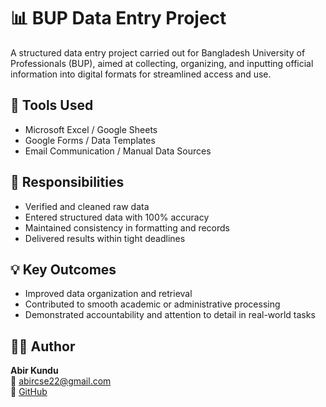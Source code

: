 # 📊 BUP Data Entry Project

A structured data entry project carried out for Bangladesh University of Professionals (BUP), aimed at collecting, organizing, and inputting official information into digital formats for streamlined access and use.

## 🧰 Tools Used
- Microsoft Excel / Google Sheets
- Google Forms / Data Templates
- Email Communication / Manual Data Sources

## 📌 Responsibilities
- Verified and cleaned raw data
- Entered structured data with 100% accuracy
- Maintained consistency in formatting and records
- Delivered results within tight deadlines

## 💡 Key Outcomes
- Improved data organization and retrieval
- Contributed to smooth academic or administrative processing
- Demonstrated accountability and attention to detail in real-world tasks

## 👨‍💻 Author

**Abir Kundu**  
📧 abircse22@gmail.com  
🔗 [GitHub](https://github.com/AbirKundu)
